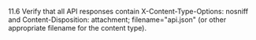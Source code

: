 11.6 Verify that all API responses contain X-Content-Type-Options: nosniff and Content-Disposition: attachment; filename="api.json" (or other appropriate filename for the content type).